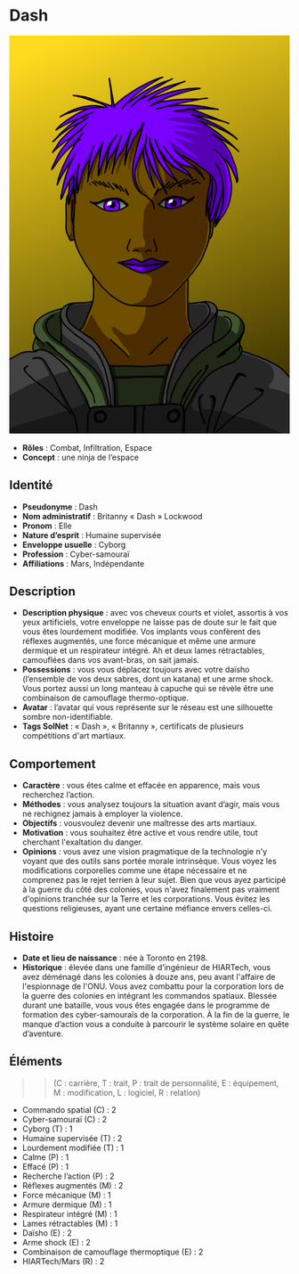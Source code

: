 # Dash

![ Portrait de Dash](portrait_dash.png)

* **Rôles** : Combat, Infiltration, Espace
* **Concept** : une ninja de l’espace

## Identité

* **Pseudonyme** : Dash
* **Nom administratif** : Britanny « Dash » Lockwood
* **Pronom** : Elle
* **Nature d’esprit** : Humaine supervisée
* **Enveloppe usuelle** : Cyborg
* **Profession** : Cyber-samouraï
* **Affiliations** : Mars, Indépendante

## Description

* **Description physique** : avec vos cheveux courts et violet, assortis à vos yeux artificiels, votre enveloppe ne laisse pas de doute sur le fait que vous êtes lourdement modifiée. Vos implants vous confèrent des réflexes augmentés, une force mécanique et même une armure dermique et un respirateur intégré. Ah et deux lames rétractables, camouflées dans vos avant-bras, on sait jamais.
* **Possessions** : vous vous déplacez toujours avec votre daïsho (l’ensemble de vos deux sabres, dont un katana) et une arme shock. Vous portez aussi un long manteau à capuche qui se révèle être une combinaison de camouflage thermo-optique.
* **Avatar** : l’avatar qui vous représente sur le réseau est une silhouette sombre non-identifiable.
* **Tags SolNet** : « Dash », « Britanny », certificats de plusieurs compétitions d'art martiaux.


## Comportement

* **Caractère** : vous êtes calme et effacée en apparence, mais vous recherchez l’action.
* **Méthodes** : vous analysez toujours la situation avant d’agir, mais vous ne rechignez jamais à employer la violence.
* **Objectifs** : vousvoulez devenir une maîtresse des arts martiaux.
* **Motivation** : vous souhaitez être active et vous rendre utile, tout cherchant l'exaltation du danger.
* **Opinions** : vous avez une vision pragmatique de la technologie n'y voyant que des outils sans portée morale intrinsèque. Vous voyez les modifications corporelles comme une étape nécessaire et ne comprenez pas le rejet terrien à leur sujet. Bien que vous ayez participé à la guerre du côté des colonies, vous n'avez finalement pas vraiment d'opinions tranchée sur la Terre et les corporations. Vous évitez les questions religieuses, ayant une certaine méfiance envers celles-ci.

## Histoire

* **Date et lieu de naissance** : née à Toronto en 2198.
* **Historique** : élevée dans une famille d’ingénieur de HIARTech, vous avez déménagé dans les colonies à douze ans, peu avant l'affaire de l'espionnage de l'ONU. Vous avez combattu pour la corporation lors de la guerre des colonies en intégrant les commandos spatiaux. Blessée durant une bataille, vous vous êtes engagée dans le programme de formation des cyber-samouraïs de la corporation. À la fin de la guerre, le manque d’action vous a conduite à parcourir le système solaire en quête d’aventure.

## Éléments

>> (C : carrière, T : trait, P : trait de personnalité, E : équipement, M : modification, L : logiciel, R : relation)

* Commando spatial (C) : 2
* Cyber-samouraï (C) : 2
* Cyborg (T) : 1
* Humaine supervisée (T) : 2
* Lourdement modifiée (T) : 1
* Calme (P) : 1
* Effacé (P) : 1
* Recherche l’action (P) : 2
* Réflexes augmentés (M) : 2
* Force mécanique (M) : 1
* Armure dermique (M) : 1
* Respirateur intégré (M) : 1
* Lames rétractables (M) : 1
* Daïsho (E) : 2
* Arme shock (E) : 2
* Combinaison de camouflage thermoptique (E) : 2
* HIARTech/Mars (R) : 2
